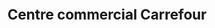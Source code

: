 ---
title: "Centre commercial Carrefour"
url: /margencel/centre-commercial-carrefour/
shop: Einkaufszentrum
---